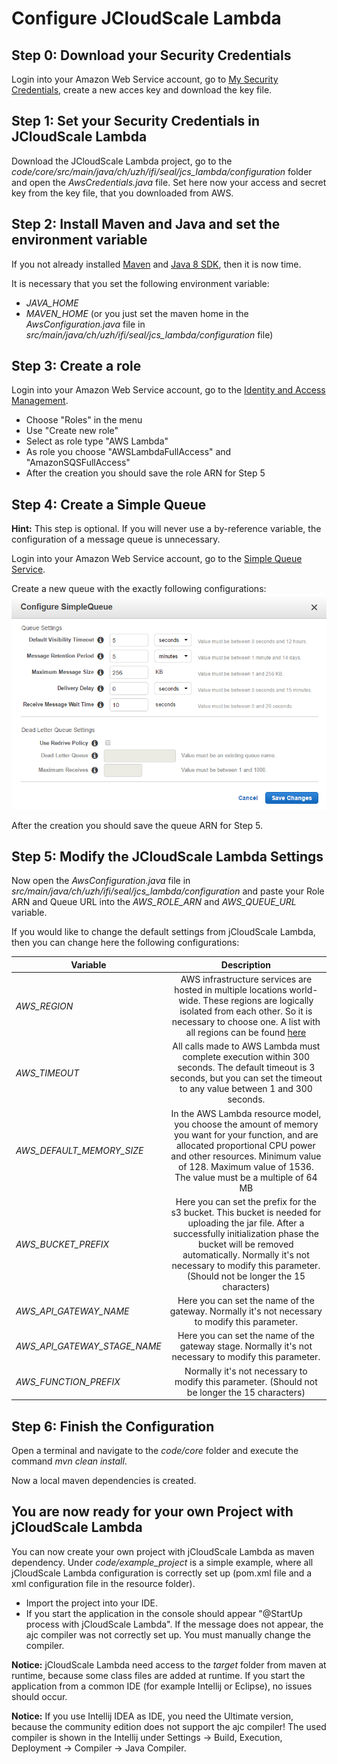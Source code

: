 # Configure JCloudScale Lambda

## Step 0: Download your Security Credentials
Login into your Amazon Web Service account, go to [My Security Credentials](https://console.aws.amazon.com/iam/home?#/security_credential), create a new acces key and download the key file.

## Step 1: Set your Security Credentials in JCloudScale Lambda
Download the JCloudScale Lambda project, go to the *code/core/src/main/java/ch/uzh/ifi/seal/jcs_lambda/configuration* folder and open the *AwsCredentials.java* file. Set here now your access and secret key from the key file, that you downloaded from AWS.

## Step 2: Install Maven and Java and set the environment variable
If you not already installed [Maven](https://maven.apache.org/download.cgi) and [Java 8 SDK](https://docs.oracle.com/javase/8/docs/technotes/guides/install/install_overview.html), then it is now time.

It is necessary that you set the following environment variable:
- *JAVA_HOME*
- *MAVEN_HOME* (or you just set the maven home in the *AwsConfiguration.java* file in *src/main/java/ch/uzh/ifi/seal/jcs_lambda/configuration* file)

## Step 3: Create a role
Login into your Amazon Web Service account, go to the [Identity and Access Management](https://console.aws.amazon.com/iam/home).
- Choose "Roles" in the menu
- Use "Create new role"
- Select as role type "AWS Lambda"
- As role you choose "AWSLambdaFullAccess" and "AmazonSQSFullAccess"
- After the creation you should save the role ARN for Step 5

## Step 4: Create a Simple Queue
**Hint:** This step is optional. If you will never use a by-reference variable, the configuration of a message queue is unnecessary.

Login into your Amazon Web Service account, go to the [Simple Queue Service](https://console.aws.amazon.com/sqs/home).

Create a new queue with the exactly following configurations:
![SQS-Settings](sqs-settings.PNG "SQS Settings")

After the creation you should save the queue ARN for Step 5.

## Step 5: Modify the JCloudScale Lambda Settings 
Now open the *AwsConfiguration.java* file in *src/main/java/ch/uzh/ifi/seal/jcs_lambda/configuration* and paste your Role ARN and Queue URL into the *AWS_ROLE_ARN* and *AWS_QUEUE_URL* variable.

If you would like to change the default settings from jCloudScale Lambda, then you can change here the following configurations:

| Variable                      | Description   | 
| -------------                 |:-------------:| 
| *AWS_REGION*                  | AWS infrastructure services are hosted in multiple locations world-wide. These regions are logically isolated from each other. So it is necessary to choose one. A list with all regions can be found [here](http://docs.aws.amazon.com/AWSJavaSDK/latest/javadoc/com/amazonaws/regions/Regions.html) |
| *AWS_TIMEOUT*                 | All calls made to AWS Lambda must complete execution within 300 seconds. The default timeout is 3 seconds, but you can set the timeout to any value between 1 and 300 seconds. |
| *AWS_DEFAULT_MEMORY_SIZE*     | In the AWS Lambda resource model, you choose the amount of memory you want for your function, and are allocated proportional CPU power and other resources. Minimum value of 128. Maximum value of 1536. The value must be a multiple of 64 MB |_MEMORY_SIZE
| *AWS_BUCKET_PREFIX*           | Here you can set the prefix for the s3 bucket. This bucket is needed for uploading the jar file. After a successfully initialization phase the bucket will be removed automatically. Normally it's not necessary to modify this parameter. (Should not be longer the 15 characters) |
| *AWS_API_GATEWAY_NAME*        | Here you can set the name of the gateway. Normally it's not necessary to modify this parameter. |
| *AWS_API_GATEWAY_STAGE_NAME*  | Here you can set the name of the gateway stage. Normally it's not necessary to modify this parameter. |
| *AWS_FUNCTION_PREFIX*         | Normally it's not necessary to modify this parameter. (Should not be longer the 15 characters) |

## Step 6: Finish the Configuration
Open a terminal and navigate to the *code/core* folder and execute the command *mvn clean install*.

Now a local maven dependencies is created.

## You are now ready for your own Project with jCloudScale Lambda
You can now create your own project with jCloudScale Lambda as maven dependency. Under *code/example_project* is a simple example, where all jCloudScale Lambda configuration is correctly set up (pom.xml file and a xml configuration file in the resource folder).

- Import the project into your IDE.
- If you start the application in the console should appear "@StartUp process with jCloudScale Lambda". If the message does not appear, the ajc compiler was not correctly set up. You must manually change the compiler. 

**Notice:** jCloudScale Lambda need access to the *target* folder from maven at runtime, because some class files are added at runtime. If you start the application from a common IDE (for example Intellij or Eclipse), no issues should occur.

**Notice:** If you use Intellij IDEA as IDE, you need the Ultimate version, because the community edition does not support the ajc compiler! The used compiler is shown in the Intellij under Settings -> Build, Execution, Deployment -> Compiler -> Java Compiler.
